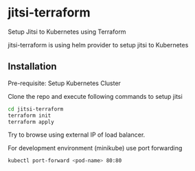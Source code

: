# jitsi-terraform
Setup Jitsi to Kubernetes using Terraform


jitsi-terraform is using helm provider to setup jitsi to Kubernetes

## Installation

Pre-requisite: Setup Kubernetes Cluster

Clone the repo and execute following commands to setup jitsi

```sh
cd jitsi-terraform
terraform init
terraform apply
```

Try to browse using external IP of load balancer.

For development environment (minikube) use port forwarding

```sh
kubectl port-forward <pod-name> 80:80
```
